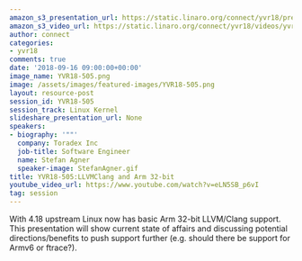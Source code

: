 ```yaml
---
amazon_s3_presentation_url: https://static.linaro.org/connect/yvr18/presentations/yvr18-505.pdf
amazon_s3_video_url: https://static.linaro.org/connect/yvr18/videos/yvr18-505.mp4
author: connect
categories:
- yvr18
comments: true
date: '2018-09-16 09:00:00+00:00'
image_name: YVR18-505.png
image: /assets/images/featured-images/YVR18-505.png
layout: resource-post
session_id: YVR18-505
session_track: Linux Kernel
slideshare_presentation_url: None
speakers:
- biography: '""'
  company: Toradex Inc
  job-title: Software Engineer
  name: Stefan Agner
  speaker-image: StefanAgner.gif
title: YVR18-505:LLVMClang and Arm 32-bit
youtube_video_url: https://www.youtube.com/watch?v=eLN5SB_p6vI
tag: session
---
```


With 4.18 upstream Linux now has basic Arm 32-bit LLVM/Clang support. This presentation will show current state of affairs and discussing potential directions/benefits to push support further (e.g. should there be support for Armv6 or ftrace?).